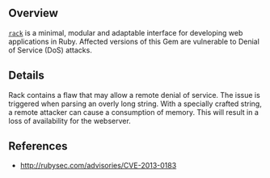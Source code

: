 ## Overview
[`rack`](https://rubygems.org/gems/rack) is a minimal, modular and adaptable interface for developing web applications in Ruby. 
Affected versions of this Gem are vulnerable to Denial of Service (DoS) attacks.

## Details
Rack contains a flaw that may allow a remote denial of service. The issue is triggered when parsing an overly long string. With a specially crafted string, a remote attacker can cause a consumption of memory. This will result in a loss of availability for the webserver.

## References
- http://rubysec.com/advisories/CVE-2013-0183
